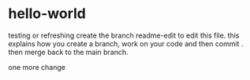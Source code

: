 # hello-world
testing or refreshing
create the branch readme-edit to edit this file. 
this explains how you create a branch, work on your code and then commit . then merge back to the main branch.

one more change
